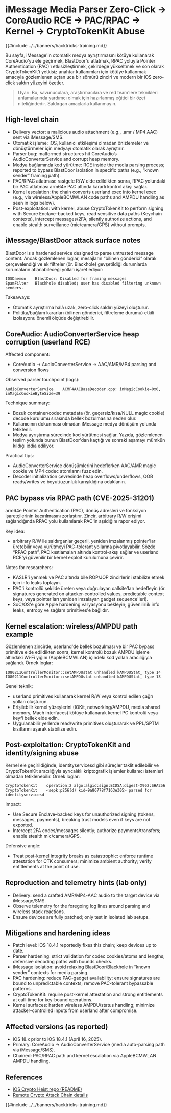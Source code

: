 # iMessage Media Parser Zero-Click → CoreAudio RCE → PAC/RPAC → Kernel → CryptoTokenKit Abuse

{{#include ../../banners/hacktricks-training.md}}

Bu sayfa, iMessage'in otomatik medya ayrıştırmasını kötüye kullanarak CoreAudio'yu ele geçirmek, BlastDoor'u atlatmak, RPAC yoluyla Pointer Authentication (PAC)'ı etkisizleştirmek, çekirdeğe yükseltmek ve son olarak CryptoTokenKit'i yetkisiz anahtar kullanımları için kötüye kullanmak amacıyla gözlemlenen uçtan uca bir sömürü zinciri ve modern bir iOS zero-click saldırı yüzeyini özetler.

> Uyarı: Bu, savunuculara, araştırmacılara ve red team'lere teknikleri anlamalarında yardımcı olmak için hazırlanmış eğitici bir özet niteliğindedir. Saldırgan amaçlarla kullanmayın.

## High-level chain

- Delivery vector: a malicious audio attachment (e.g., .amr / MP4 AAC) sent via iMessage/SMS.
- Otomatik işleme: iOS, kullanıcı etkileşimi olmadan önizlemeler ve dönüştürmeler için medyayı otomatik olarak ayrıştırır.
- Parser bug: malformed structures hit CoreAudio’s AudioConverterService and corrupt heap memory.
- Medya bağlamında kod yürütme: RCE inside the media parsing process; reported to bypass BlastDoor isolation in specific paths (e.g., “known sender” framing path).
- PAC/RPAC atlatması: rastgele R/W elde edildikten sonra, RPAC yolundaki bir PAC atlatması arm64e PAC altında kararlı kontrol akışı sağlar.
- Kernel escalation: the chain converts userland exec into kernel exec (e.g., via wireless/AppleBCMWLAN code paths and AMPDU handling as seen in logs below).
- Post-exploitation: with kernel, abuse CryptoTokenKit to perform signing with Secure Enclave–backed keys, read sensitive data paths (Keychain contexts), intercept messages/2FA, silently authorize actions, and enable stealth surveillance (mic/camera/GPS) without prompts.

## iMessage/BlastDoor attack surface notes

BlastDoor is a hardened service designed to parse untrusted message content. Ancak gözlemlenen loglar, mesajların “bilinen gönderici” olarak çerçevelendiği ve ek filtreler (ör. Blackhole) gevşetildiği durumlarda korumaların atlanabileceği yolları işaret ediyor:
```text
IDSDaemon    BlastDoor: Disabled for framing messages
SpamFilter   Blackhole disabled; user has disabled filtering unknown senders.
```
Takeaways:
- Otomatik ayrıştırma hâlâ uzak, zero-click saldırı yüzeyi oluşturur.
- Politika/bağlam kararları (bilinen gönderici, filtreleme durumu) etkili izolasyonu önemli ölçüde değiştirebilir.

## CoreAudio: AudioConverterService heap corruption (userland RCE)

Affected component:
- CoreAudio → AudioConverterService → AAC/AMR/MP4 parsing and conversion flows

Observed parser touchpoint (logs):
```text
AudioConverterService    ACMP4AACBaseDecoder.cpp: inMagicCookie=0x0, inMagicCookieByteSize=39
```
Technique summary:
- Bozuk container/codec metadata (ör. geçersiz/kısa/NULL magic cookie) decode kurulumu sırasında bellek bozulmasına neden olur.
- Kullanıcının dokunması olmadan iMessage medya dönüşüm yolunda tetiklenir.
- Medya ayrıştırma sürecinde kod yürütmesi sağlar. Yazıda, gözlemlenen teslim yolunda bunun BlastDoor'dan kaçtığı ve sonraki aşamayı mümkün kıldığı iddia ediliyor.

Practical tips:
- AudioConverterService dönüşümlerini hedeflerken AAC/AMR magic cookie ve MP4 codec atomlarını fuzz edin.
- Decoder initialization çevresinde heap overflows/underflows, OOB reads/writes ve boyut/uzunluk karışıklığına odaklanın.

## PAC bypass via RPAC path (CVE-2025-31201)

arm64e Pointer Authentication (PAC), dönüş adresleri ve fonksiyon işaretçilerinin kaçırılmasını zorlaştırır. Zincir, arbitrary R/W erişimi sağlandığında RPAC yolu kullanılarak PAC'in aşıldığını rapor ediyor.

Key idea:
- arbitrary R/W ile saldırganlar geçerli, yeniden imzalanmış pointer'lar üretebilir veya yürütmeyi PAC-tolerant yollarına pivotlayabilir. Sözde “RPAC path”, PAC kısıtlamaları altında kontrol-akışı sağlar ve userland RCE'yi güvenilir bir kernel exploit kurulumuna çevirir.

Notes for researchers:
- KASLR'i yenmek ve PAC altında bile ROP/JOP zincirlerini stabilize etmek için info leaks toplayın.
- PAC'i kontrollü şekilde üreten veya doğrulayan callsite'ları hedefleyin (ör. signatures generated on attacker-controlled values, predictable context keys, veya pointer'ları yeniden imzalayan gadget sequence'leri).
- SoC/OS'e göre Apple hardening varyasyonu bekleyin; güvenilirlik info leaks, entropy ve sağlam primitives'e bağlıdır.

## Kernel escalation: wireless/AMPDU path example

Gözlemlenen zincirde, userland'de bellek bozulması ve bir PAC bypass primitive elde edildikten sonra, kernel kontrolü bozuk AMPDU işleme altındaki Wi‑Fi yığını (AppleBCMWLAN) içindeki kod yolları aracılığıyla sağlandı. Örnek loglar:
```text
IO80211ControllerMonitor::setAMPDUstat unhandled kAMPDUStat_ type 14
IO80211ControllerMonitor::setAMPDUstat unhandled kAMPDUStat_ type 13
```
Genel teknik:
- userland primitives kullanarak kernel R/W veya kontrol edilen çağrı yolları oluşturun.
- Erişilebilir kernel yüzeylerini (IOKit, networking/AMPDU, media shared memory, Mach interfaces) kötüye kullanarak kernel PC kontrolü veya keyfi bellek elde edin.
- Uygulanabilir yerlerde read/write primitives oluşturarak ve PPL/SPTM kısıtlarını aşarak stabilize edin.

## Post-exploitation: CryptoTokenKit and identity/signing abuse

Kernel ele geçirildiğinde, identityservicesd gibi süreçler taklit edilebilir ve CryptoTokenKit aracılığıyla ayrıcalıklı kriptografik işlemler kullanıcı istemleri olmadan tetiklenebilir. Örnek loglar:
```text
CryptoTokenKit    operation:2 algo:algid:sign:ECDSA:digest-X962:SHA256
CryptoTokenKit    <sepk:p256(d) kid=9a86778f7163e305> parsed for identityservicesd
```
Impact:
- Use Secure Enclave–backed keys for unauthorized signing (tokens, messages, payments), breaking trust models even if keys are not exported.
- Intercept 2FA codes/messages silently; authorize payments/transfers; enable stealth mic/camera/GPS.

Defensive angle:
- Treat post-kernel integrity breaks as catastrophic: enforce runtime attestation for CTK consumers; minimize ambient authority; verify entitlements at the point of use.

## Reproduction and telemetry hints (lab only)

- Delivery: send a crafted AMR/MP4-AAC audio to the target device via iMessage/SMS.
- Observe telemetry for the foregoing log lines around parsing and wireless stack reactions.
- Ensure devices are fully patched; only test in isolated lab setups.

## Mitigations and hardening ideas

- Patch level: iOS 18.4.1 reportedly fixes this chain; keep devices up to date.
- Parser hardening: strict validation for codec cookies/atoms and lengths; defensive decoding paths with bounds checks.
- iMessage isolation: avoid relaxing BlastDoor/Blackhole in “known sender” contexts for media parsing.
- PAC hardening: reduce PAC-gadget availability; ensure signatures are bound to unpredictable contexts; remove PAC-tolerant bypassable patterns.
- CryptoTokenKit: require post-kernel attestation and strong entitlements at call-time for key-bound operations.
- Kernel surfaces: harden wireless AMPDU/status handling; minimize attacker-controlled inputs from userland after compromise.

## Affected versions (as reported)

- iOS 18.x prior to iOS 18.4.1 (April 16, 2025).
- Primary: CoreAudio → AudioConverterService (media auto-parsing path via iMessage/SMS).
- Chained: PAC/RPAC path and kernel escalation via AppleBCMWLAN AMPDU handling.

## References

- [iOS Crypto Heist repo (README)](https://github.com/JGoyd/iOS-Attack-Chain-CVE-2025-31200-CVE-2025-31201)
- [Remote Crypto Attack Chain details](https://github.com/JGoyd/iOS-Attack-Chain-CVE-2025-31200-CVE-2025-31201/blob/main/Remote%20Crypto%20Attack%20Chain%20.md)

{{#include ../../banners/hacktricks-training.md}}
